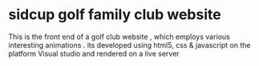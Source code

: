 # sidcup golf family club website 
This is the front end of a golf club website , which employs various interesting animations . its developed using html5, css & javascript on the platform Visual studio and rendered on a live server 
